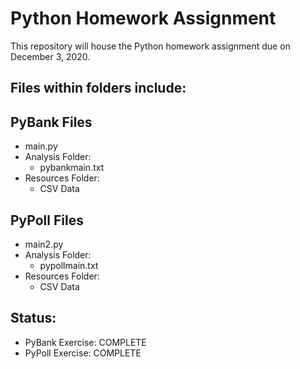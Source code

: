 # Python Homework Assignment

This repository will house the Python homework assignment due on December 3, 2020.

## Files within folders include:

## PyBank Files
* main.py
* Analysis Folder:
  * pybankmain.txt
* Resources Folder:
  * CSV Data

## PyPoll Files
* main2.py
* Analysis Folder:
  * pypollmain.txt
* Resources Folder:
  * CSV Data

## Status:
* PyBank Exercise: COMPLETE
* PyPoll Exercise: COMPLETE
